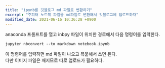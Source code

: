 ```yaml
---
title: "ipynb를 깃블로그 md 파일로 변환하기"
excerpt: "주피터 노트북 파일을 md파일로 변환해서 깃블로그에 업로드하자"
modified_date: 2021-06-16 10:36:28 +0900
---
```

anaconda 프롬프트를 열고 inbpy 파일이 위치한 경로에서 다음 명령어를 입력한다.
```
jupyter nbconvert --to markdown notebook.ipynb
```
이 명령어를 입력하면 md 파일이 나오고 복붙해서 쓰면 된다.    
다만 이미지 파일은 깨지므로 따로 업로드가 필요하다.
